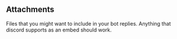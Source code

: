 ## Attachments

Files that you might want to include in your bot replies. Anything that discord supports as an embed should work.